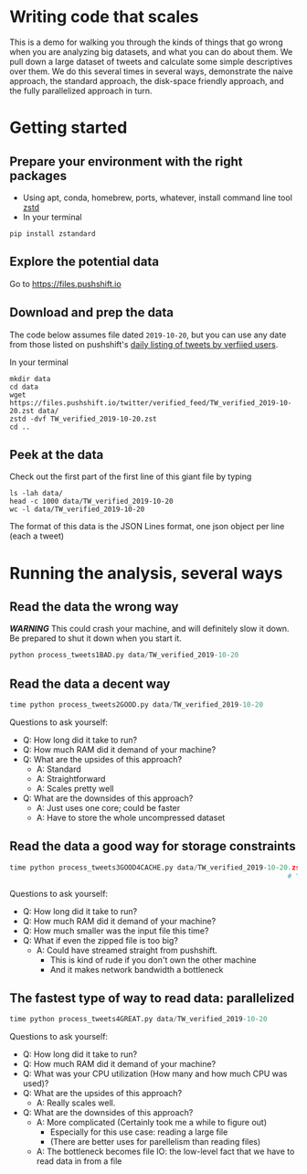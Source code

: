 # Writing code that scales

This is a demo for walking you through the kinds of things that go wrong when you are analyzing big datasets, and what you can do about them. We pull down a large dataset of tweets and calculate some simple descriptives over them.  We do this several times in several ways, demonstrate the naive approach, the standard approach, the disk-space friendly approach, and the fully parallelized approach in turn.


# Getting started
## Prepare your environment with the right packages
  *  Using apt, conda, homebrew, ports, whatever, install command line tool [zstd](https://www.google.com/search?q=install+zstd)
  *  In your terminal
```shell
pip install zstandard
```

## Explore the potential data
Go to https://files.pushshift.io

## Download and prep the data
The code below assumes file dated `2019-10-20`, but you can use any date from those listed on pushshift's [daily listing of tweets by verfiied users](https://files.pushshift.io/twitter/verified_feed).

In your terminal
```shell
mkdir data
cd data
wget https://files.pushshift.io/twitter/verified_feed/TW_verified_2019-10-20.zst data/
zstd -dvf TW_verified_2019-10-20.zst
cd ..
```

## Peek at the data
Check out the first part of the first line of this giant file by typing
```shell
ls -lah data/
head -c 1000 data/TW_verified_2019-10-20
wc -l data/TW_verified_2019-10-20
```
The format of this data is the JSON Lines format, one json object per line (each a tweet)

# Running the analysis, several ways
## Read the data the wrong way
***WARNING*** This could crash your machine, and will definitely slow it down.  Be prepared to shut it down when you start it.
```python
python process_tweets1BAD.py data/TW_verified_2019-10-20
```

## Read the data a decent way
```python
time python process_tweets2GOOD.py data/TW_verified_2019-10-20
```
Questions to ask yourself:
  *  Q: How long did it take to run? 
  *  Q: How much RAM did it demand of your machine?
  *  Q: What are the upsides of this approach?
     *  A: Standard
     *  A: Straightforward
     *  A: Scales pretty well
  *  Q: What are the downsides of this approach?
     *  A: Just uses one core; could be faster
     *  A: Have to store the whole uncompressed dataset

## Read the data a good way for storage constraints
```python
time python process_tweets3GOOD4CACHE.py data/TW_verified_2019-10-20.zst
                                                                    # ^ don't forget this suffix
```
Questions to ask yourself:
  *  Q: How long did it take to run? 
  *  Q: How much RAM did it demand of your machine?
  *  Q: How much smaller was the input file this time?
  *  Q: What if even the zipped file is too big?
     *  A: Could have streamed straight from pushshift.
        *  This is kind of rude if you don't own the other machine
        *  And it makes network bandwidth a bottleneck

## The fastest type of way to read data: parallelized
```python
time python process_tweets4GREAT.py data/TW_verified_2019-10-20
```
Questions to ask yourself:
  *  Q: How long did it take to run? 
  *  Q: How much RAM did it demand of your machine?
  *  Q: What was your CPU utilization (How many and how much CPU was used)?
  *  Q: What are the upsides of this approach?
     *  A: Really scales well.
  *  Q: What are the downsides of this approach?
     *  A: More complicated (Certainly took me a while to figure out)
        *  Especially for this use case: reading a large file
        *  (There are better uses for parellelism than reading files)
     *  A: The bottleneck becomes file IO: the low-level fact that we have to read data in from a file

